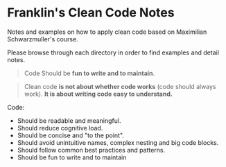 # Franklin's Clean Code Notes

Notes and examples on how to apply clean code based on Maximilian Schwarzmuller's course.

Please browse through each directory in order to find examples and detail notes.

> Code Should be **fun to write and to maintain**.

> Clean code **is not about whether code works** (code should always work). **It is about writing code easy to understand.**

Code:

- Should be readable and meaningful.
- Should reduce cognitive load.
- Should be concise and "to the point".
- Should avoid unintuitive names, complex nesting and big code blocks.
- Should follow common best practices and patterns.
- Should be fun to write and to maintain
